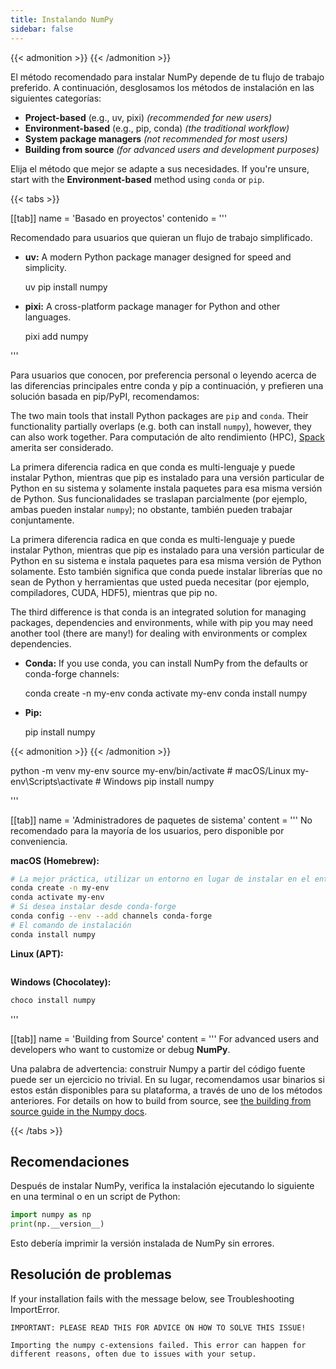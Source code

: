 ```yaml
---
title: Instalando NumPy
sidebar: false
---
```


{{< admonition >}}
{{< /admonition >}}

El método recomendado para instalar NumPy depende de tu flujo de trabajo preferido. A continuación, desglosamos los métodos de instalación en las siguientes categorías:

- **Project-based** (e.g., uv, pixi) _(recommended for new users)_
- **Environment-based** (e.g., pip, conda) _(the traditional workflow)_
- **System package managers** _(not recommended for most users)_
- **Building from source** _(for advanced users and development purposes)_

Elija el método que mejor se adapte a sus necesidades. If you're unsure, start with the **Environment-based** method using `conda` or `pip`.

{{< tabs >}}

[[tab]]
name = 'Basado en proyectos'
contenido = '''

Recomendado para usuarios que quieran un flujo de trabajo simplificado.

- **uv:** A modern Python package manager designed for speed and simplicity.

    uv pip install numpy

- **pixi:** A cross-platform package manager for Python and other languages.

    pixi add numpy

'''

Para usuarios que conocen, por preferencia personal o leyendo acerca de las diferencias principales entre conda y pip a continuación, y prefieren una solución basada en pip/PyPI, recomendamos:

The two main tools that install Python packages are `pip` and `conda`. Their functionality partially overlaps (e.g. both can install `numpy`), however, they can also work together. Para computación de alto rendimiento (HPC), <a href="https://github.com/spack/spack">Spack</a> amerita ser considerado.

La primera diferencia radica en que conda es multi-lenguaje y puede instalar Python, mientras que pip es instalado para una versión particular de Python en su sistema y solamente instala paquetes para esa misma versión de Python. Sus funcionalidades se traslapan parcialmente (por ejemplo, ambas pueden instalar <code>numpy</code>); no obstante, también pueden trabajar conjuntamente.

La primera diferencia radica en que conda es multi-lenguaje y puede instalar Python, mientras que pip es instalado para una versión particular de Python en su sistema e instala paquetes para esa misma versión de Python solamente. Esto también significa que conda puede instalar librerías
que no sean de Python y herramientas que usted pueda necesitar (por ejemplo, compiladores, CUDA, HDF5), mientras que
pip no.

The third difference is that conda is an integrated solution for managing packages, dependencies and environments, while with pip you may need another tool (there are many!) for dealing with environments or complex dependencies.

- **Conda:** If you use conda, you can install NumPy from the defaults or conda-forge channels:

    conda create -n my-env
    conda activate my-env
    conda install numpy
- **Pip:**

    pip install numpy

{{< admonition >}}
{{< /admonition >}}

  python -m venv my-env
  source my-env/bin/activate  # macOS/Linux
  my-env\Scripts\activate     # Windows
  pip install numpy

'''

[[tab]]
name = 'Administradores de paquetes de sistema'
content = '''
No recomendado para la mayoría de los usuarios, pero disponible por conveniencia.

**macOS (Homebrew):**

```bash
# La mejor práctica, utilizar un entorno en lugar de instalar en el entorno base
conda create -n my-env
conda activate my-env
# Si desea instalar desde conda-forge
conda config --env --add channels conda-forge
# El comando de instalación
conda install numpy
```

**Linux (APT):**

```bash
```

**Windows (Chocolatey):**

```bash
choco install numpy
```

'''

[[tab]]
name = 'Building from Source'
content = '''
For advanced users and developers who want to customize or debug **NumPy**.

Una palabra de advertencia: construir Numpy a partir del código fuente puede ser un ejercicio no trivial.
En su lugar, recomendamos usar binarios si estos están disponibles para su plataforma, a través de uno de los métodos anteriores.
For details on how to build from source, see [the building from source guide in the Numpy docs](https://numpy.org/devdocs/building/).

{{< /tabs >}}

## Recomendaciones

Después de instalar NumPy, verifica la instalación ejecutando lo siguiente en una terminal o en un script de Python:

```python
import numpy as np
print(np.__version__)
```

Esto debería imprimir la versión instalada de NumPy sin errores.

## Resolución de problemas

If your installation fails with the message below, see Troubleshooting
ImportError.

```
IMPORTANT: PLEASE READ THIS FOR ADVICE ON HOW TO SOLVE THIS ISSUE!

Importing the numpy c-extensions failed. This error can happen for
different reasons, often due to issues with your setup.
```

